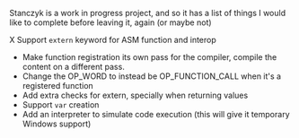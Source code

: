 Stanczyk is a work in progress project, and so it has a list of things I would like to complete before leaving it, again (or maybe not)

X Support `extern` keyword for ASM function and interop
- Make function registration its own pass for the compiler, compile the content on a different pass.
- Change the OP_WORD to instead be OP_FUNCTION_CALL when it's a registered function
- Add extra checks for extern, specially when returning values
- Support `var` creation
- Add an interpreter to simulate code execution (this will give it temporary Windows support)
